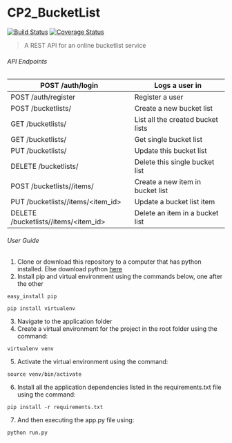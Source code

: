 # CP2_BucketList
[![Build Status](https://travis-ci.org/cnagadya/CP2_BucketList.svg?branch=develop)](https://travis-ci.org/cnagadya/CP2_BucketList)
[![Coverage Status](https://coveralls.io/repos/github/cnagadya/CP2_BucketList/badge.svg?branch=develop)](https://coveralls.io/github/cnagadya/CP2_BucketList?branch=develop)

> A REST API for an online bucketlist service

###### API Endpoints
| POST /auth/login                         | Logs a user in                    |
|------------------------------------------|-----------------------------------|
| POST /auth/register                      | Register a user                   |
| POST /bucketlists/                       | Create a new bucket list          |
| GET /bucketlists/                        | List all the created bucket lists |
| GET /bucketlists/<id>                    | Get single bucket list            |
| PUT /bucketlists/<id>                    | Update this bucket list           |
| DELETE /bucketlists/<id>                 | Delete this single bucket list    |
| POST /bucketlists/<id>/items/            | Create a new item in bucket list  |
| PUT /bucketlists/<id>/items/<item_id>    | Update a bucket list item         |
| DELETE /bucketlists/<id>/items/<item_id> | Delete an item in a bucket list   |

###### User Guide
1. Clone or download this repository to a computer that has python installed. Else download python [here](https://www.python.org/downloads/)
2. Install pip and virtual environment using the commands below, one after the other
```
easy_install pip
```
```
pip install virtualenv
```

3. Navigate to the application folder
4. Create a virtual environment for the project in the root folder using the command:
```
virtualenv venv
```
5. Activate the virtual environment using the command:
```
source venv/bin/activate
```
6. Install all the application dependencies listed in the requirements.txt file using the command:
```
pip install -r requirements.txt
```
7. And then executing the app.py file using:
```
python run.py
```
